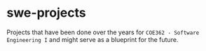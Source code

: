 # swe-projects
Projects that have been done over the years for `COE362 - Software Engineering I` and might serve as a blueprint for the future.
